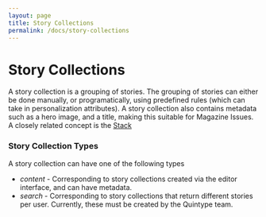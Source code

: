 ```yaml
---
layout: page
title: Story Collections
permalink: /docs/story-collections
---
```

# Story Collections

A story collection is a grouping of stories. The grouping of stories can either be done manually, or programatically, using predefined rules (which can take in personalization attributes). A story collection also contains metadata such as a hero image, and a title, making this suitable for Magazine Issues. A closely related concept is the [Stack](./stacks.md)

### Story Collection Types

A story collection can have one of the following types

* *content* - Corresponding to story collections created via the editor interface, and can have metadata.
* *search* - Corresponding to story collections that return different stories per user. Currently, these must be created by the Quintype team.

